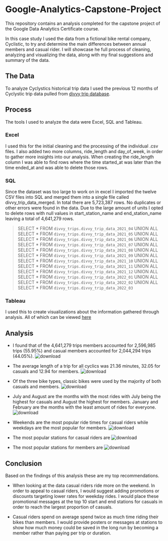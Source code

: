 # Google-Analytics-Capstone-Project

This repository contains an analysis completed for the capstone project of the Google Data Analytics Certificate course.

In this case study I used the data from a fictional bike rental company, Cyclistic, to try and determine the main differences between annual members and casual rider.  I will showcase he full process of cleaning, analyzing and visualizing the data, along with my final suggestions and summary of the data.

## The Data

To analyze Cyclystics historical trip data I used the previous 12 months of Cyclystic trip data pulled from [divvy trip database](https://divvy-tripdata.s3.amazonaws.com/index.html).

## Process

The tools I used to analyze the data were Excel, SQL and Tableau.

### Excel

I used this for the initial cleaning and the processing of the individual .csv files. I also added two more columns, ride_length and day_of_week, in order to gather more insights into our analysis. When creating the ride_length column I was able to find rows where the time started_at was later than the time ended_at and was able to delete those rows.

### SQL

Since the dataset was too large to work on in excel I imported the twelve CSV files into SQL and merged them into a single file called divvy_trip_data_merged. In total there are 5,723,387 rows. No duplicates or other errors were found in the data. Due to the large amount of units I opted to delete rows with null values in start_station_name and end_station_name leaving a total of 4,641,279 rows.

>SELECT * 
FROM `divvy_trips.divvy_trip_data_2021_04`
UNION ALL
SELECT * 
FROM `divvy_trips.divvy_trip_data_2021_05`
UNION ALL
SELECT * 
FROM `divvy_trips.divvy_trip_data_2021_06`
UNION ALL
SELECT * 
FROM `divvy_trips.divvy_trip_data_2021_07`
UNION ALL
SELECT * 
FROM `divvy_trips.divvy_trip_data_2021_08`
UNION ALL
SELECT * 
FROM `divvy_trips.divvy_trip_data_2021_09`
UNION ALL
SELECT * 
FROM `divvy_trips.divvy_trip_data_2021_10`
UNION ALL
SELECT * 
FROM `divvy_trips.divvy_trip_data_2021_11`
UNION ALL
SELECT * 
FROM `divvy_trips.divvy_trip_data_2021_12`
UNION ALL
SELECT * 
FROM `divvy_trips.divvy_trip_data_2022_01`
UNION ALL
SELECT * 
FROM `divvy_trips.divvy_trip_data_2022_02`
UNION ALL
SELECT * 
FROM `divvy_trips.divvy_trip_data_2022_03`

### Tableau

I used this to create visualizations about the information gathered through analysis. All of which can be viewed [here](https://public.tableau.com/app/profile/olabanji.amubieya/viz/CaseStudyBikeShareAnalysis_16513350695540/Top10StartStation_1)

## Analysis

* I found that of the 4,641,279 trips members accounted for 2,596,985 trips (55.95%) and casual members accounted for 2,044,294 trips (44.05%).
![download](https://user-images.githubusercontent.com/105673465/186812991-fc5c8fc9-ad9f-4e58-8a19-3c27600b3a1c.png)

* The average length of a trip for all cyclics was 21.36 minutes, 32.05 for casuals and 12.94 for members.
![download](https://user-images.githubusercontent.com/105673465/186813008-04f72dd0-b3c8-4432-9889-70aadcfa203c.png)

* Of the three bike types, classic bikes were used by the majority of both casuals and members.
![download](https://user-images.githubusercontent.com/105673465/186813027-b84d373e-d46b-4f55-822e-1024b63930de.png)

* July and August are the months with the most rides with July being the highest for casuals and August the highest for members. January and February are the months with the least amount of rides for everyone.
![download](https://user-images.githubusercontent.com/105673465/186813055-8d4505bb-1137-419c-be05-7dde5611a769.png)

* Weekends are the most popular ride times for casual riders while weekdays are the most popular for members.
![download](https://user-images.githubusercontent.com/105673465/186813067-70ddd363-a843-4af5-9b05-8f4bd9a7c3e9.png)

* The most popular stations for casual riders are 
![download](https://user-images.githubusercontent.com/105673465/186812667-df1ffd17-e27c-489c-a912-fff61c3a36bd.png)

* The most popular stations for members are
![download](https://user-images.githubusercontent.com/105673465/186812732-ee250cdb-d4df-4dc9-9ce8-b8f9802026c7.png)


## Conclusion

Based on the findings of this analysis these are my top recommendations.

* When looking at the data casual riders ride more on the weekend. In order to appeal to casual riders, I would suggest adding promotions or discounts targeting lower rates for weekday rides. I would place these promotional messages at the top 10 start and end stations for casuals in order to reach the largest proportion of casuals.

* Casual riders spend on average spend twice as much time riding their bikes than members. I would provide posters or messages at stations to show how much money could be saved in the long run by becoming a member rather than paying per trip or duration.
